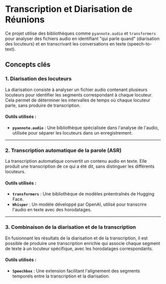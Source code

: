 # Transcription et Diarisation de Réunions

Ce projet utilise des bibliothèques comme `pyannote.audio` et `transformers` pour analyser des fichiers audio en identifiant "qui parle quand" (diarisation des locuteurs) et en transcrivant les conversations en texte (speech-to-text).

## Concepts clés

### 1. **Diarisation des locuteurs**
La diarisation consiste à analyser un fichier audio contenant plusieurs locuteurs pour identifier les segments correspondant à chaque locuteur. Cela permet de déterminer les intervalles de temps où chaque locuteur parle, sans produire de transcription.

#### Outils utilisés :
- **`pyannote.audio`** : Une bibliothèque spécialisée dans l'analyse de l'audio, utilisée pour séparer les locuteurs dans un enregistrement.

---

### 2. **Transcription automatique de la parole (ASR)**
La transcription automatique convertit un contenu audio en texte. Elle produit une transcription de ce qui a été dit, sans distinguer les différents locuteurs.

#### Outils utilisés :
- **`transformers`** : Une bibliothèque de modèles préentraînés de Hugging Face.
- **`Whisper`** : Un modèle développé par OpenAI, utilisé pour transcrire l'audio en texte avec des horodatages.

---

### 3. **Combinaison de la diarisation et de la transcription**
En fusionnant les résultats de la diarisation et de la transcription, il est possible de produire une transcription enrichie qui associe chaque segment de texte à un locuteur spécifique, avec les horodatages correspondants.

#### Outils utilisés :
- **`Speechbox`** : Une extension facilitant l'alignement des segments temporels entre la transcription et la diarisation.
